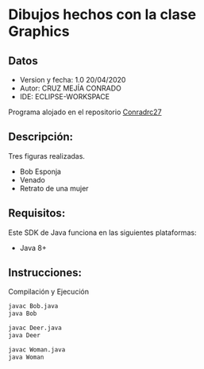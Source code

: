 
# Dibujos hechos con la clase Graphics

## Datos
* Version y fecha: 1.0 20/04/2020
* Autor: CRUZ MEJÍA CONRADO
* IDE: ECLIPSE-WORKSPACE

Programa alojado en el repositorio [Conradrc27](https://github.com/conradrc27/Graphics_Exercises/tree/master/Unidad%20II/Arts)

## Descripción:
 Tres figuras realizadas.
 * Bob Esponja
 * Venado
 * Retrato de una mujer
## Requisitos:
Este SDK de Java funciona en las siguientes plataformas:
* Java 8+

## Instrucciones: 
Compilación y Ejecución
```bash
javac Bob.java
java Bob

javac Deer.java
java Deer

javac Woman.java
java Woman
```